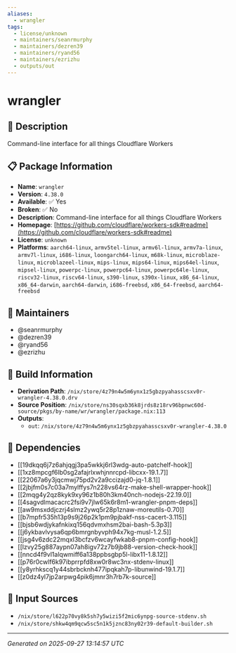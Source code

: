 ```yaml
---
aliases:
  - wrangler
tags:
  - license/unknown
  - maintainers/seanrmurphy
  - maintainers/dezren39
  - maintainers/ryand56
  - maintainers/ezrizhu
  - outputs/out
---
```


# wrangler

## 📝 Description

Command-line interface for all things Cloudflare Workers

## 📋 Package Information

- **Name**: `wrangler`
- **Version**: `4.38.0`
- **Available**: ✅ Yes
- **Broken**: ✅ No
- **Description**: Command-line interface for all things Cloudflare Workers
- **Homepage**: [https://github.com/cloudflare/workers-sdk#readme](https://github.com/cloudflare/workers-sdk#readme)
- **License**: `unknown`
- **Platforms**: `aarch64-linux`, `armv5tel-linux`, `armv6l-linux`, `armv7a-linux`, `armv7l-linux`, `i686-linux`, `loongarch64-linux`, `m68k-linux`, `microblaze-linux`, `microblazeel-linux`, `mips-linux`, `mips64-linux`, `mips64el-linux`, `mipsel-linux`, `powerpc-linux`, `powerpc64-linux`, `powerpc64le-linux`, `riscv32-linux`, `riscv64-linux`, `s390-linux`, `s390x-linux`, `x86_64-linux`, `x86_64-darwin`, `aarch64-darwin`, `i686-freebsd`, `x86_64-freebsd`, `aarch64-freebsd`
## 👥 Maintainers

- @seanrmurphy
- @dezren39
- @ryand56
- @ezrizhu


## 🔧 Build Information

- **Derivation Path**: `/nix/store/4z79n4w5m6ynx1z5gbzpyahasscsxv0r-wrangler-4.38.0.drv`
- **Source Position**: `/nix/store/ns30sqxb36k8jrds8z18rv96bpnwc60d-source/pkgs/by-name/wr/wrangler/package.nix:113`
- **Outputs**:
  - `out`:  `/nix/store/4z79n4w5m6ynx1z5gbzpyahasscsxv0r-wrangler-4.38.0`

## 🔗 Dependencies

- [[19dkqq6j7z6ahjqgj3pa5wkkj6rl3wdg-auto-patchelf-hook]]
- [[1xz8mpcgf6lb0sg2afajrlxwhjnnrcpd-libcxx-19.1.7]]
- [[22067a6y3jqcmwj75pd2v2a9ccizajd0-jq-1.8.1]]
- [[2jbjfm0s7c03a7mylffys7n228vs64rz-make-shell-wrapper-hook]]
- [[2mqg4y2qz8kyk9xy96z1b80h3km40nch-nodejs-22.19.0]]
- [[4sagvdlmacacrc2fsi9v7jlw65k6r8m1-wrangler-pnpm-deps]]
- [[aw9msxddjczrj4slmz2ywq5r28p1znaw-moreutils-0.70]]
- [[b7mpfr535h13p9s9j26p2k1pm9pjbakf-nss-cacert-3.115]]
- [[bjsb6wdjykafnkixq156qdvmxhsm2bai-bash-5.3p3]]
- [[j6ykbavlvysa6qp6bmrgnbyvph94x7kg-musl-1.2.5]]
- [[jsg4v6zdc22mqxl3bcfzv6wcayfwkab8-pnpm-config-hook]]
- [[lzvy25g887aypn07ah8igv72z7b9jb88-version-check-hook]]
- [[nncd4f9vl1alqwmiff6a138ppbsgbp5l-libx11-1.8.12]]
- [[p76r0cwlf6k97ibprrpfd8xw0r8wc3nx-stdenv-linux]]
- [[y8yrhkscq1y44sbrbcknh477ipqkah7p-libunwind-19.1.7]]
- [[z0dz4yl7jp2arpwg4pik6jmnr3h7rb7k-source]]

## 📁 Input Sources

- `/nix/store/l622p70vy8k5sh7y5wizi5f2mic6ynpg-source-stdenv.sh`
- `/nix/store/shkw4qm9qcw5sc5n1k5jznc83ny02r39-default-builder.sh`

---
*Generated on 2025-09-27 13:14:57 UTC*
